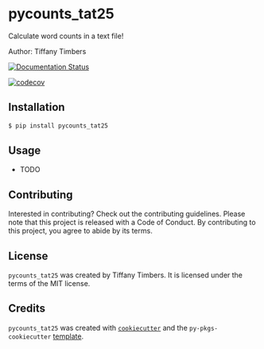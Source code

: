# pycounts_tat25

Calculate word counts in a text file!

Author: Tiffany Timbers

[![Documentation Status](https://readthedocs.org/projects/pycounts-tat25/badge/?version=latest)](https://pycounts-tt25.readthedocs.io/en/latest/?badge=latest)

[![codecov](https://codecov.io/gh/ttimbers/pycounts_tat25/graph/badge.svg?token=788HY26XUG)](https://codecov.io/gh/ttimbers/pycounts_tat25)

## Installation

```bash
$ pip install pycounts_tat25
```

## Usage

- TODO

## Contributing

Interested in contributing? Check out the contributing guidelines. Please note that this project is released with a Code of Conduct. By contributing to this project, you agree to abide by its terms.

## License

`pycounts_tat25` was created by Tiffany Timbers. It is licensed under the terms of the MIT license.

## Credits

`pycounts_tat25` was created with [`cookiecutter`](https://cookiecutter.readthedocs.io/en/latest/) and the `py-pkgs-cookiecutter` [template](https://github.com/py-pkgs/py-pkgs-cookiecutter).
